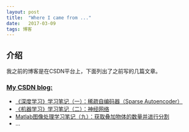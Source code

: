 ```yaml
---
layout: post
title:  "Where I came from ..."
date:   2017-03-09
tags: 博客 
---
```


## 介绍

我之前的博客是在CSDN平台上，下面列出了之前写的几篇文章。

### [My CSDN blog:](http://blog.csdn.net/u010278305)

- [《深度学习》学习笔记（一）：稀疏自编码器（Sparse Autoencoder）](http://blog.csdn.net/u010278305/article/details/46881443)
- [《机器学习》学习笔记（二）：神经网络](http://blog.csdn.net/u010278305/article/details/44079493)
- [Matlab图像处理学习笔记（九）：获取叠加物体的数量并进行分割](http://blog.csdn.net/u010278305/article/details/42809619)
- ...
